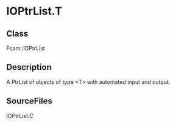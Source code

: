 # IOPtrList.T 
## Class
Foam::IOPtrList

## Description
A PtrList of objects of type \<T\> with automated input and output.

## SourceFiles
IOPtrList.C

